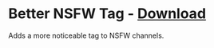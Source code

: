 # Better NSFW Tag - [Download](https://betterdiscord.net/ghdl?url=https://raw.githubusercontent.com/mwittrien/BetterDiscordAddons/master/Plugins/BetterNsfwTag/BetterNsfwTag.plugin.js)

Adds a more noticeable tag to NSFW channels.
